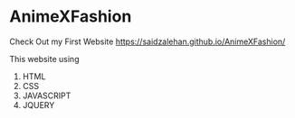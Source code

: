 # AnimeXFashion
Check Out my First Website 
https://saidzalehan.github.io/AnimeXFashion/

This website using 
1. HTML
2. CSS
3. JAVASCRIPT
4. JQUERY
